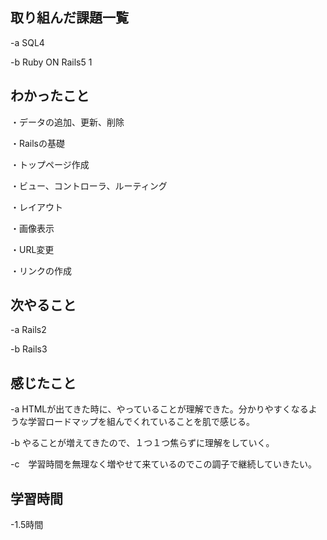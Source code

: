 ## 取り組んだ課題一覧  
-a  SQL4

-b  Ruby ON Rails5 1

## わかったこと
<SQL>
  
・データの追加、更新、削除

<ROR>
  
・Railsの基礎

・トップページ作成

・ビュー、コントローラ、ルーティング

・レイアウト

・画像表示

・URL変更

・リンクの作成

## 次やること
-a  Rails2

-b  Rails3

## 感じたこと
-a  HTMLが出てきた時に、やっていることが理解できた。分かりやすくなるような学習ロードマップを組んでくれていることを肌で感じる。

-b  やることが増えてきたので、１つ１つ焦らずに理解をしていく。

-c　学習時間を無理なく増やせて来ているのでこの調子で継続していきたい。
## 学習時間
-1.5時間
